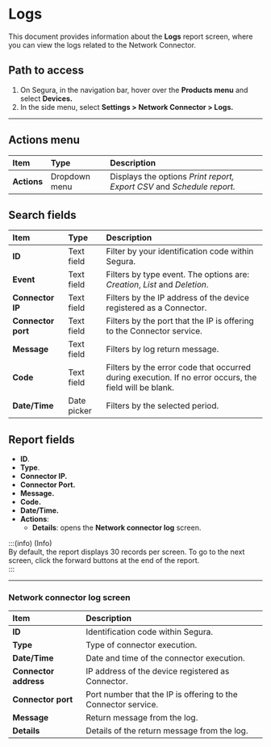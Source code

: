 # Logs

This document provides information about the **Logs** report screen, where you can view the logs related to the Network Connector.

## Path to access

1. On Segura, in the navigation bar, hover over the **Products menu** and select **Devices.**  
2. In the side menu, select **Settings > Network Connector > Logs.**

---
## Actions menu

| **Item** | **Type** | **Description** |
| :---- | :---- | :---- |
| **Actions** | Dropdown menu | Displays the options *Print report, Export CSV* and *Schedule report.* |

## Search fields

| **Item** | **Type** | **Description** |
| :---- | :---- | :---- |
| **ID** | Text field | Filter by your identification code within Segura. |
| **Event** | Text field | Filters by type event. The options are: *Creation*, *List* and *Deletion*. |
| **Connector IP** | Text field | Filters by the IP address of the device registered as a Connector. |
| **Connector port** | Text field | Filters by the port that the IP is offering to the Connector service. |
| **Message** | Text field | Filters by log return message. |
| **Code** | Text field | Filters by the error code that occurred during execution. If no error occurs, the field will be blank. |
| **Date/Time** | Date picker | Filters by the selected period. |

## Report fields

* **ID**.  
* **Type**.  
* **Connector IP.**  
* **Connector Port.**  
* **Message.**  
* **Code.**  
* **Date/Time.**  
* **Actions**:  
  * **Details**: opens the **Network connector log** screen.

:::(info) (Info)  
By default, the report displays 30 records per screen. To go to the next screen, click the forward buttons at the end of the report.  
:::

---
### Network connector log screen

| **Item** | **Description** |
| :---- | :---- |
| **ID** | Identification code within Segura. |
| **Type** | Type of connector execution. |
| **Date/Time** | Date and time of the connector execution. |
| **Connector address** | IP address of the device registered as Connector. |
| **Connector port** | Port number that the IP is offering to the Connector service. |
| **Message** | Return message from the log. |
| **Details** | Details of the return message from the log. |